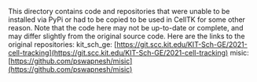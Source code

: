 This directory contains code and repositories that were unable to be installed via PyPi or had to be copied to be used in CellTK for some other reason. Note that the code here may not be up-to-date or complete, and may differ slightly from the original source code.
Here are the links to the original repositories:
kit_sch_ge: [https://git.scc.kit.edu/KIT-Sch-GE/2021-cell-tracking](https://git.scc.kit.edu/KIT-Sch-GE/2021-cell-tracking)
misic: [https://github.com/pswapnesh/misic](https://github.com/pswapnesh/misic)

